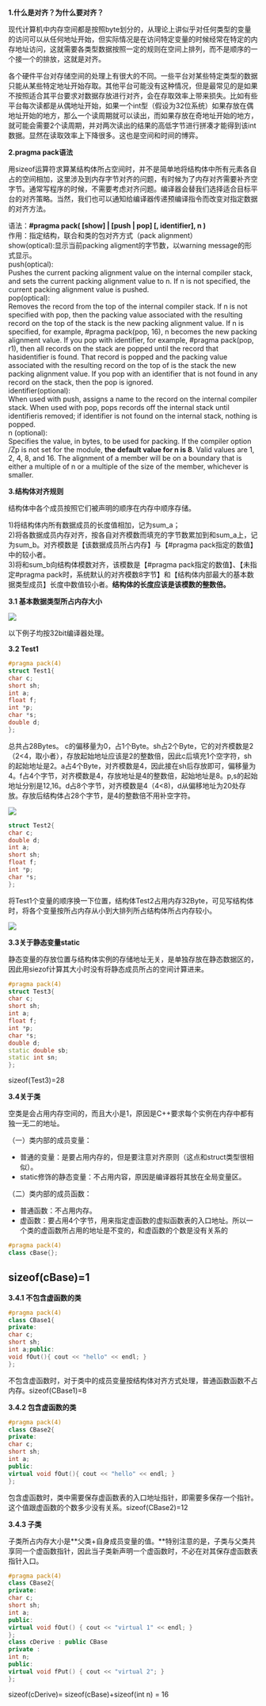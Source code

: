 **1.什么是对齐？为什么要对齐？**

现代计算机中内存空间都是按照byte划分的，从理论上讲似乎对任何类型的变量的访问可以从任何地址开始，但实际情况是在访问特定变量的时候经常在特定的内存地址访问，这就需要各类型数据按照一定的规则在空间上排列，而不是顺序的一个接一个的排放，这就是对齐。  

各个硬件平台对存储空间的处理上有很大的不同。一些平台对某些特定类型的数据只能从某些特定地址开始存取。其他平台可能没有这种情况，但是最常见的是如果不按照适合其平台要求对数据存放进行对齐，会在存取效率上带来损失。比如有些平台每次读都是从偶地址开始，如果一个int型（假设为32位系统）如果存放在偶地址开始的地方，那么一个读周期就可以读出，而如果存放在奇地址开始的地方，就可能会需要2个读周期，并对两次读出的结果的高低字节进行拼凑才能得到该int数据。显然在读取效率上下降很多。这也是空间和时间的博弈。  

**2.pragma pack语法**

用sizeof运算符求算某结构体所占空间时，并不是简单地将结构体中所有元素各自占的空间相加，这里涉及到内存字节对齐的问题，有时候为了内存对齐需要补齐空字节。通常写程序的时候，不需要考虑对齐问题。编译器会替我们选择适合目标平台的对齐策略。当然，我们也可以通知给编译器传递预编译指令而改变对指定数据的对齐方法。

语法：**#pragma pack( \[show\] | \[push | pop\] \[, identifier\], n )**  
作用：指定结构，联合和类的包对齐方式（pack alignment）  
show(optical):显示当前packing aligment的字节数，以warning message的形式显示。  
push(optical):  
Pushes the current packing alignment value on the internal compiler stack, and sets the current packing alignment value to n. If n is not specified, the current packing alignment value is pushed.  
pop(optical):  
Removes the record from the top of the internal compiler stack. If n is not specified with pop, then the packing value associated with the resulting record on the top of the stack is the new packing alignment value. If n is specified, for example, #pragma pack(pop, 16), n becomes the new packing alignment value. If you pop with identifier, for example, #pragma pack(pop, r1), then all records on the stack are popped until the record that hasidentifier is found. That record is popped and the packing value associated with the resulting record on the top of is the stack the new packing alignment value. If you pop with an identifier that is not found in any record on the stack, then the pop is ignored.  
identifier(optional):  
When used with push, assigns a name to the record on the internal compiler stack. When used with pop, pops records off the internal stack until identifieris removed; if identifier is not found on the internal stack, nothing is popped.  
n (optional):  
Specifies the value, in bytes, to be used for packing. If the compiler option /Zp is not set for the module, **the default value for n is 8**. Valid values are 1, 2, 4, 8, and 16. The alignment of a member will be on a boundary that is either a multiple of n or a multiple of the size of the member, whichever is smaller.  

**3.结构体对齐规则**

结构体中各个成员按照它们被声明的顺序在内存中顺序存储。  

1)将结构体内所有数据成员的长度值相加，记为sum\_a；   
2)将各数据成员内存对齐，按各自对齐模数而填充的字节数累加到和sum\_a上，记为sum\_b。对齐模数是【该数据成员所占内存】与【#pragma pack指定的数值】中的较小者。  
3)将和sum\_b向结构体模数对齐，该模数是【#pragma pack指定的数值】、【未指定#pragma pack时，系统默认的对齐模数8字节】和【结构体内部最大的基本数据类型成员】长度中数值较小者。**结构体的长度应该是该模数的整数倍。**  

**3.1 基本数据类型所占内存大小**

  

![](https://img-blog.csdn.net/20150322210318352?watermark/2/text/aHR0cDovL2Jsb2cuY3Nkbi5uZXQvbGltZTE5OTE=/font/5a6L5L2T/fontsize/400/fill/I0JBQkFCMA==/dissolve/70/gravity/Center)  
  

以下例子均按32bit编译器处理。

**3.2 Test1**

```cpp
#pragma pack(4)
struct Test1{	
char c;
short sh;
int a;
float f;	
int *p;
char *s;
double d;
};
```

总共占28Bytes。 c的偏移量为0，占1个Byte。sh占2个Byte，它的对齐模数是2（2<4，取小者），存放起始地址应该是2的整数倍，因此c后填充1个空字符，sh的起始地址是2。a占4个Byte，对齐模数是4，因此接在sh后存放即可，偏移量为4。f占4个字节，对齐模数是4，存放地址是4的整数倍，起始地址是8。p,s的起始地址分别是12,16。d占8个字节，对齐模数是4（4<8)，d从偏移地址为20处存放。存放后结构体占28个字节，是4的整数倍不用补空字符。

![](https://img-blog.csdn.net/20150323110225055?watermark/2/text/aHR0cDovL2Jsb2cuY3Nkbi5uZXQvbGltZTE5OTE=/font/5a6L5L2T/fontsize/400/fill/I0JBQkFCMA==/dissolve/70/gravity/Center)  

  

```cpp
struct Test2{	
char c;
double d;	
int a;	
short sh;	
float f;	
int *p;	
char *s;	
};
```

将Test1个变量的顺序换一下位置，结构体Test2占用内存32Byte，可见写结构体时，将各个变量按所占内存从小到大排列所占结构体所占内存较小。

  

**![](https://img-blog.csdn.net/20150322205732234?watermark/2/text/aHR0cDovL2Jsb2cuY3Nkbi5uZXQvbGltZTE5OTE=/font/5a6L5L2T/fontsize/400/fill/I0JBQkFCMA==/dissolve/70/gravity/Center)**

**3.3关于静态变量static**

静态变量的存放位置与结构体实例的存储地址无关，是单独存放在静态数据区的，因此用siezof计算其大小时没有将静态成员所占的空间计算进来。

```cpp
#pragma pack(4)
struct Test3{	
char c;	
short sh;	
int a;	
float f;
int *p;	
char *s;	
double d;	
static double sb;	
static int sn;
};
```

sizeof(Test3)=28

**3.4关于类**

空类是会占用内存空间的，而且大小是1，原因是C++要求每个实例在内存中都有独一无二的地址。

（一）类内部的成员变量：

- 普通的变量：是要占用内存的，但是要注意对齐原则（这点和struct类型很相似）。
- static修饰的静态变量：不占用内容，原因是编译器将其放在全局变量区。

（二）类内部的成员函数：

- 普通函数：不占用内存。
- 虚函数：要占用4个字节，用来指定虚函数的虚拟函数表的入口地址。所以一个类的虚函数所占用的地址是不变的，和虚函数的个数是没有关系的

```cpp
#pragma pack(4)
class cBase{};
```

## sizeof(cBase)=1  
  

**3.4.1 不包含虚函数的类**

```cpp
#pragma pack(4)
class CBase1{
private:	
char c;
short sh;
int a;public:	
void fOut(){ cout << "hello" << endl; }
};
```

不包含虚函数时，对于类中的成员变量按结构体对齐方式处理，普通函数函数不占内存。sizeof(CBase1)=8

**3.4.2 包含虚函数的类**

```cpp
#pragma pack(4)
class CBase2{
private:	
char c;	
short sh;	
int a;
public:	
virtual void fOut(){ cout << "hello" << endl; }
};
```

包含虚函数时，类中需要保存虚函数表的入口地址指针，即需要多保存一个指针。这个值跟虚函数的个数多少没有关系。sizeof(CBase2)=12  

**3.4.3 子类**

子类所占内存大小是**父类+自身成员变量的值。**特别注意的是，子类与父类共享同一个虚函数指针，因此当子类新声明一个虚函数时，不必在对其保存虚函数表指针入口。

```cpp
#pragma pack(4)
class CBase2{
private:	
char c;	
short sh;	
int a;
public:
virtual void fOut() { cout << "virtual 1" << endl; }
};
class cDerive : public CBase
private :	
int n;
public:	
virtual void fPut() { cout << "virtual 2"; }
};
```

  

sizeof(cDerive)= sizeof(cBase)+sizeof(int n) = 16